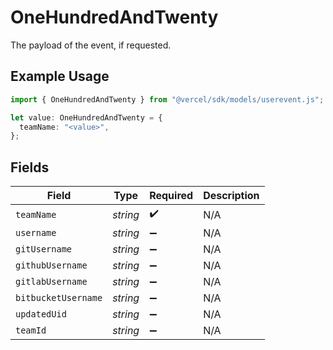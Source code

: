 # OneHundredAndTwenty

The payload of the event, if requested.

## Example Usage

```typescript
import { OneHundredAndTwenty } from "@vercel/sdk/models/userevent.js";

let value: OneHundredAndTwenty = {
  teamName: "<value>",
};
```

## Fields

| Field               | Type                | Required            | Description         |
| ------------------- | ------------------- | ------------------- | ------------------- |
| `teamName`          | *string*            | :heavy_check_mark:  | N/A                 |
| `username`          | *string*            | :heavy_minus_sign:  | N/A                 |
| `gitUsername`       | *string*            | :heavy_minus_sign:  | N/A                 |
| `githubUsername`    | *string*            | :heavy_minus_sign:  | N/A                 |
| `gitlabUsername`    | *string*            | :heavy_minus_sign:  | N/A                 |
| `bitbucketUsername` | *string*            | :heavy_minus_sign:  | N/A                 |
| `updatedUid`        | *string*            | :heavy_minus_sign:  | N/A                 |
| `teamId`            | *string*            | :heavy_minus_sign:  | N/A                 |
